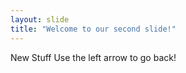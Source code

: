 ```yaml
---
layout: slide
title: "Welcome to our second slide!"
---
```

New Stuff
Use the left arrow to go back!
